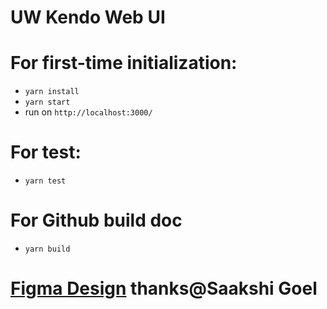 # UW Kendo Web UI
# For first-time initialization:
- `yarn install`
- `yarn start`
- run on `http://localhost:3000/`
# For test:
- `yarn test`
# For Github build doc
- `yarn build`
# [Figma Design](https://www.figma.com/file/Pk82TI8MmukIKFk7ICZ9H2/UW-Kendo?node-id=57%3A0) thanks@Saakshi Goel
